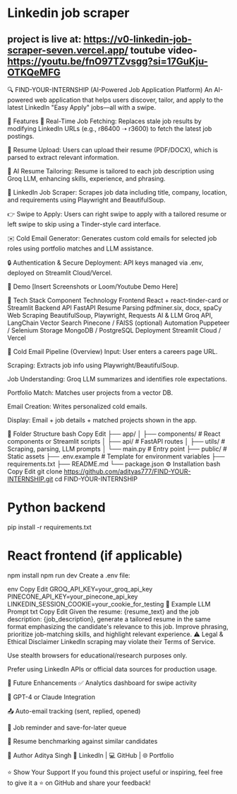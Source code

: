 # Linkedin job scraper

project is live at:
https://v0-linkedin-job-scraper-seven.vercel.app/
toutube video- https://youtu.be/fnO97TZvsgg?si=17GuKju-OTKQeMFG
---
🔍 FIND-YOUR-INTERNSHIP (AI-Powered Job Application Platform)
An AI-powered web application that helps users discover, tailor, and apply to the latest LinkedIn "Easy Apply" jobs—all with a swipe.

🚀 Features
🔄 Real-Time Job Fetching: Replaces stale job results by modifying LinkedIn URLs (e.g., r86400 ➝ r3600) to fetch the latest job postings.

📄 Resume Upload: Users can upload their resume (PDF/DOCX), which is parsed to extract relevant information.

🧠 AI Resume Tailoring: Resume is tailored to each job description using Groq LLM, enhancing skills, experience, and phrasing.

💼 LinkedIn Job Scraper: Scrapes job data including title, company, location, and requirements using Playwright and BeautifulSoup.

👉 Swipe to Apply: Users can right swipe to apply with a tailored resume or left swipe to skip using a Tinder-style card interface.

✉️ Cold Email Generator: Generates custom cold emails for selected job roles using portfolio matches and LLM assistance.

🔒 Authentication & Secure Deployment: API keys managed via .env, deployed on Streamlit Cloud/Vercel.

📸 Demo
[Insert Screenshots or Loom/Youtube Demo Here]

🧱 Tech Stack
Component	Technology
Frontend	React + react-tinder-card or Streamlit
Backend API	FastAPI
Resume Parsing	pdfminer.six, docx, spaCy
Web Scraping	BeautifulSoup, Playwright, Requests
AI & LLM	Groq API, LangChain
Vector Search	Pinecone / FAISS (optional)
Automation	Puppeteer / Selenium
Storage	MongoDB / PostgreSQL
Deployment	Streamlit Cloud / Vercel

🧪 Cold Email Pipeline (Overview)
Input: User enters a careers page URL.

Scraping: Extracts job info using Playwright/BeautifulSoup.

Job Understanding: Groq LLM summarizes and identifies role expectations.

Portfolio Match: Matches user projects from a vector DB.

Email Creation: Writes personalized cold emails.

Display: Email + job details + matched projects shown in the app.

📂 Folder Structure
bash
Copy
Edit
├── app/
│   ├── components/         # React components or Streamlit scripts
│   ├── api/                # FastAPI routes
│   ├── utils/              # Scraping, parsing, LLM prompts
│   └── main.py             # Entry point
├── public/                 # Static assets
├── .env.example            # Template for environment variables
├── requirements.txt
├── README.md
└── package.json
⚙️ Installation
bash
Copy
Edit
git clone https://github.com/adityas777/FIND-YOUR-INTERNSHIP.git
cd FIND-YOUR-INTERNSHIP

# Python backend
pip install -r requirements.txt

# React frontend (if applicable)
npm install
npm run dev
Create a .env file:

env
Copy
Edit
GROQ_API_KEY=your_groq_api_key
PINECONE_API_KEY=your_pinecone_api_key
LINKEDIN_SESSION_COOKIE=your_cookie_for_testing
🧪 Example LLM Prompt
txt
Copy
Edit
Given the resume: {resume_text} and the job description: {job_description}, generate a tailored resume in the same format emphasizing the candidate's relevance to this job. Improve phrasing, prioritize job-matching skills, and highlight relevant experience.
⚠️ Legal & Ethical Disclaimer
LinkedIn scraping may violate their Terms of Service.

Use stealth browsers for educational/research purposes only.

Prefer using LinkedIn APIs or official data sources for production usage.

📌 Future Enhancements
✅ Analytics dashboard for swipe activity

🧠 GPT-4 or Claude Integration

📤 Auto-email tracking (sent, replied, opened)

📆 Job reminder and save-for-later queue

🧬 Resume benchmarking against similar candidates

👤 Author
Aditya Singh
🔗 LinkedIn |
💻 GitHub |
🌐 Portfolio

⭐️ Show Your Support
If you found this project useful or inspiring, feel free to give it a ⭐ on GitHub and share your feedback!

